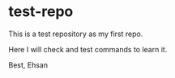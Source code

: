 # test-repo

This is a test repository as my first repo.

Here I will check and test commands to learn it.


Best,
Ehsan
